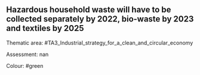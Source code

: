 ## Hazardous household waste will have to be collected separately by 2022, bio-waste by 2023 and textiles by 2025

Thematic area: #TA3_Industrial_strategy_for_a_clean_and_circular_economy

Assessment: nan

Colour: #green